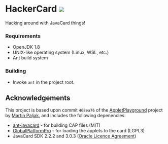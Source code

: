# HackerCard ![](https://travis-ci.com/AndrewMontagne/HackerCard.svg?branch=master)

Hacking around with JavaCard things!

### Requirements

 * OpenJDK 1.8
 * UNIX-like operating system (Linux, WSL, etc.)
 * Ant build system
 
### Building

 * Invoke `ant` in the project root.

## Acknowledgements

This project is based upon commit `468ea76` of the [AppletPlayground](https://github.com/martinpaljak/AppletPlayground) project by [Martin Paljak](https://github.com/martinpaljak), and includes the following depenencies:

 * [ant-javacard](https://github.com/martinpaljak/ant-javacard) - for building CAP files (MIT)
 * [GlobalPlatformPro](https://github.com/martinpaljak/GlobalPlatformPro) - for loading the applets to the card (LGPL3)
 * JavaCard SDK 2.2.2 and 3.0.3 ([Oracle Licence Agreement](https://www.oracle.com/a/tech/docs/otn-java-card-classic-connected-sdk-4april2012.html))
